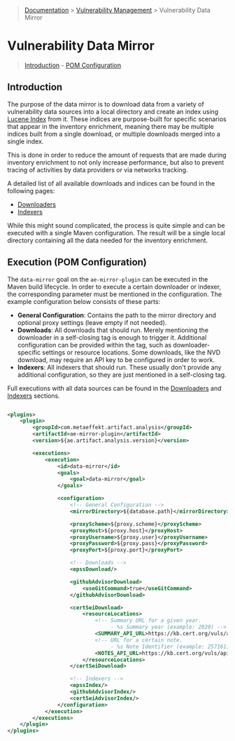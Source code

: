 > [Documentation](../../README.md) >
> [Vulnerability Management](../vulnerability-management.md) >
> Vulnerability Data Mirror

# Vulnerability Data Mirror

> [Introduction](#introduction) -
> [POM Configuration](#execution-pom-configuration)

## Introduction

The purpose of the data mirror is to download data from a variety of vulnerability data sources into a local
directory and create an index using [Lucene Index](https://lucene.apache.org) from it.
These indices are purpose-built for specific scenarios that appear in the inventory enrichment,
meaning there may be multiple indices built from a single download, or multiple downloads merged into a single index.

This is done in order to reduce the amount of requests that are made during inventory enrichment to not only increase
performance, but also to prevent tracing of activities by data providers or via networks tracking.

A detailed list of all available downloads and indices can be found in the following pages:

- [Downloaders](download.md)
- [Indexers](index.md)

While this might sound complicated, the process is quite simple and can be executed with a single Maven configuration.
The result will be a single local directory containing all the data needed for the inventory enrichment.

## Execution (POM Configuration)

The `data-mirror` goal on the `ae-mirror-plugin` can be executed in the Maven build lifecycle.
In order to execute a certain downloader or indexer, the corresponding parameter must be mentioned in the configuration.
The example configuration below consists of these parts:

- **General Configuration**: Contains the path to the mirror directory and optional proxy settings
  (leave empty if not needed).
- **Downloads**: All downloads that should run.
  Merely mentioning the downloader in a self-closing tag is enough to trigger it.
  Additional configuration can be provided within the tag, such as downloader-specific settings or resource locations.
  Some downloads, like the NVD download, may require an API key to be configured in order to work.
- **Indexers**: All indexers that should run.
  These usually don't provide any additional configuration, so they are just mentioned in a self-closing tag.

Full executions with all data sources can be found in the [Downloaders](download.md#pom-configuration) and
[Indexers](index.md#pom-configuration) sections.

```xml

<plugins>
    <plugin>
        <groupId>com.metaeffekt.artifact.analysis</groupId>
        <artifactId>ae-mirror-plugin</artifactId>
        <version>${ae.artifact.analysis.version}</version>

        <executions>
            <execution>
                <id>data-mirror</id>
                <goals>
                    <goal>data-mirror</goal>
                </goals>

                <configuration>
                    <!-- General Configuration -->
                    <mirrorDirectory>${database.path}</mirrorDirectory>

                    <proxyScheme>${proxy.scheme}</proxyScheme>
                    <proxyHost>${proxy.host}</proxyHost>
                    <proxyUsername>${proxy.user}</proxyUsername>
                    <proxyPassword>${proxy.pass}</proxyPassword>
                    <proxyPort>${proxy.port}</proxyPort>

                    <!-- Downloads -->
                    <epssDownload/>

                    <githubAdvisorDownload>
                        <useGitCommand>true</useGitCommand>
                    </githubAdvisorDownload>

                    <certSeiDownload>
                        <resourceLocations>
                            <!-- Summary URL for a given year.
                                 - %s Summary year (example: 2020) -->
                            <SUMMARY_API_URL>https://kb.cert.org/vuls/api/%d/summary/</SUMMARY_API_URL>
                            <!-- URL for a certain note.
                                 - %s Note Identifier (example: 257161) -->
                            <NOTES_API_URL>https://kb.cert.org/vuls/api/%s/</NOTES_API_URL>
                        </resourceLocations>
                    </certSeiDownload>

                    <!-- Indexers -->
                    <epssIndex/>
                    <githubAdvisorIndex/>
                    <certSeiAdvisorIndex/>
                </configuration>
            </execution>
        </executions>
    </plugin>
</plugins>
```
